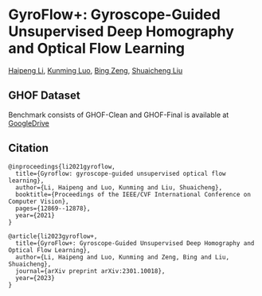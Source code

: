# GyroFlow+: Gyroscope-Guided Unsupervised Deep Homography and Optical Flow Learning
[Haipeng Li](https://lhaippp.github.io/), [Kunming Luo](https://coolbeam.github.io/index.html), [Bing Zeng](https://scholar.google.com.hk/citations?user=4y0QncgAAAAJ&hl=zh-CN), [Shuaicheng Liu](http://www.liushuaicheng.org/)

## GHOF Dataset
Benchmark consists of GHOF-Clean and GHOF-Final is available at [GoogleDrive]( https://drive.google.com/drive/folders/1Un1rK777AEuz1tT3MJ7OTgZt2PHtIwRW?usp=sharing)

## Citation
```
@inproceedings{li2021gyroflow,
  title={Gyroflow: gyroscope-guided unsupervised optical flow learning},
  author={Li, Haipeng and Luo, Kunming and Liu, Shuaicheng},
  booktitle={Proceedings of the IEEE/CVF International Conference on Computer Vision},
  pages={12869--12878},
  year={2021}
}

@article{li2023gyroflow+,
  title={GyroFlow+: Gyroscope-Guided Unsupervised Deep Homography and Optical Flow Learning},
  author={Li, Haipeng and Luo, Kunming and Zeng, Bing and Liu, Shuaicheng},
  journal={arXiv preprint arXiv:2301.10018},
  year={2023}
}
```
